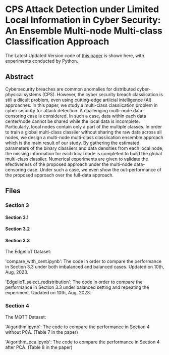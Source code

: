 # CPS Attack Detection under Limited Local Information in Cyber Security: An Ensemble Multi-node Multi-class Classification Approach
The Latest Updated Version code of [this paper](https://dl.acm.org/doi/abs/10.1145/3585520) is shown here, with experiments conducted by Python. 

## Abstract 
Cybersecurity breaches are common anomalies for distributed cyber-physical systems (CPS). However, the cyber security breach classiication is still a diicult problem, even using cutting-edge artiicial intelligence (AI) approaches. In this paper, we study a multi-class classiication problem in cyber security for attack detection. A challenging multi-node data-censoring case is considered. In such a case, data within each data center/node cannot be shared while the local data is incomplete. Particularly, local nodes contain only a part of the multiple classes. In order to train a global multi-class classiier without sharing the raw data across all nodes, we design a multi-node multi-class classiication ensemble approach which is the main result of our study. By gathering the estimated parameters of the binary classiiers and data densities from each local node, the missing information for each local node is completed to build the global multi-class classiier. Numerical experiments are given to validate the efectiveness of the proposed approach under the multi-node data-censoring case. Under such a case, we even show the out-performance of the proposed approach over the full-data approach.

## Files

### Section 3

#### Section 3.1

#### Section 3.2

#### Section 3.3
The EdgeIIoT Dataset:

'compare_with_cent.ipynb': The code in order to compare the performance in Section 3.3 under both imbalanced and balanced cases. Updated on 10th, Aug, 2023.

'EdgeIIoT_select_redistribution': The code in order to compare the performance in Section 3.3 under balanced setting and repeating the experiment. Updated on 10th, Aug, 2023.

### Section 4

The MQTT Dataset:

'Algorithm.ipynb': The code to compare the performance in Section 4 without PCA. (Table 7 in the paper)

'Algorithm_pca.ipynb': The code to compare the performance in Section 4 after PCA. (Table 8 in the paper)
